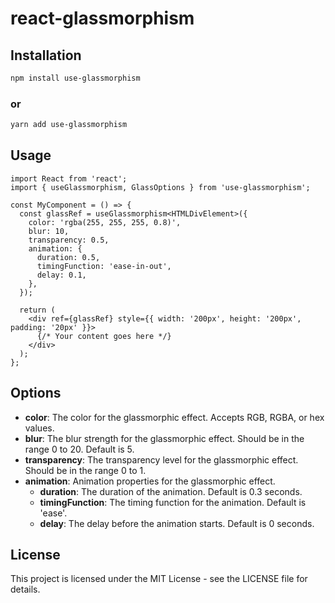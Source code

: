 # react-glassmorphism

## Installation

```bash
npm install use-glassmorphism
```

### or

```bash
yarn add use-glassmorphism
```

## Usage

```
import React from 'react';
import { useGlassmorphism, GlassOptions } from 'use-glassmorphism';

const MyComponent = () => {
  const glassRef = useGlassmorphism<HTMLDivElement>({
    color: 'rgba(255, 255, 255, 0.8)',
    blur: 10,
    transparency: 0.5,
    animation: {
      duration: 0.5,
      timingFunction: 'ease-in-out',
      delay: 0.1,
    },
  });

  return (
    <div ref={glassRef} style={{ width: '200px', height: '200px', padding: '20px' }}>
      {/* Your content goes here */}
    </div>
  );
};
```

## Options

- **color**: The color for the glassmorphic effect. Accepts RGB, RGBA, or hex values.
- **blur**: The blur strength for the glassmorphic effect. Should be in the range 0 to 20. Default is 5.
- **transparency**: The transparency level for the glassmorphic effect. Should be in the range 0 to 1.
- **animation**: Animation properties for the glassmorphic effect.
  - **duration**: The duration of the animation. Default is 0.3 seconds.
  - **timingFunction**: The timing function for the animation. Default is 'ease'.
  - **delay**: The delay before the animation starts. Default is 0 seconds.

## License

This project is licensed under the MIT License - see the LICENSE file for details.
